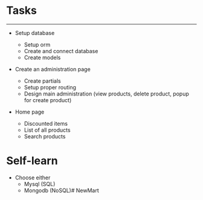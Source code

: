 # Tasks
-----------
 - Setup database
    - Setup orm
    - Create and connect database
    - Create models

 - Create an administration page
    - Create partials 
    - Setup proper routing
    - Design main administration (view products, delete product, popup for create product)

- Home page
    - Discounted items
    - List of all products
    - Search products


# Self-learn
 - Choose either
    - Mysql (SQL)
    - Mongodb (NoSQL)# NewMart
